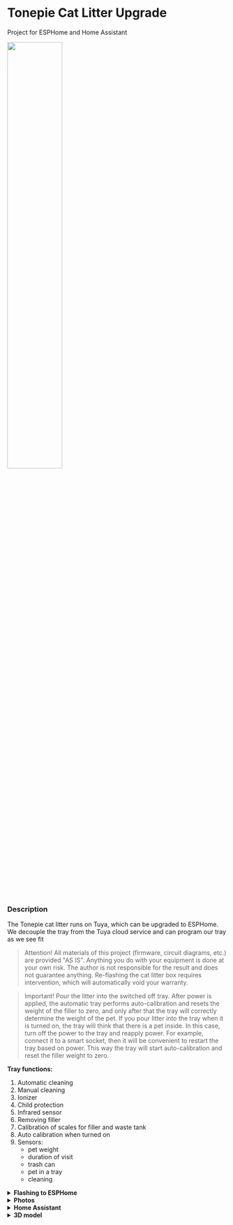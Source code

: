 # Tonepie Cat Litter Upgrade
Project for ESPHome and Home Assistant


<img src="https://github.com/DivanX10/tonepie-cat-litter-on-esphome/assets/64090632/3ccaa24d-f8f3-4367-8f9f-fe86b93e63e3" width=50%>


### Description
The Tonepie cat litter runs on Tuya, which can be upgraded to ESPHome. We decouple the tray from the Tuya cloud service and can program our tray as we see fit

> Attention! All materials of this project (firmware, circuit diagrams, etc.) are provided "AS IS". Anything you do with your equipment is done at your own risk. The author is not responsible for the result and does not guarantee anything. Re-flashing the cat litter box requires intervention, which will automatically void your warranty.


> Important! Pour the litter into the switched off tray. After power is applied, the automatic tray performs auto-calibration and resets the weight of the filler to zero, and only after that the tray will correctly determine the weight of the pet. If you pour litter into the tray when it is turned on, the tray will think that there is a pet inside. In this case, turn off the power to the tray and reapply power. For example, connect it to a smart socket, then it will be convenient to restart the tray based on power. This way the tray will start auto-calibration and reset the filler weight to zero.

**Tray functions:**
1) Automatic cleaning
2) Manual cleaning
3) Ionizer
4) Child protection
5) Infrared sensor
6) Removing filler
7) Calibration of scales for filler and waste tank
8) Auto calibration when turned on
9) Sensors:
     * pet weight
     * duration of visit
     * trash can
     * pet in a tray
     * cleaning


<details>
  <summary><b>Flashing to ESPHome</b></summary>

The board has a WBR3 chip installed. You can find out more about WBR3 [here](https://developer.tuya.com/en/docs/iot/wbr3-module-datasheet?id=K9dujs2k5nriy)

<img src="https://github.com/DivanX10/tonepie-cat-litter-on-esphome/assets/64090632/13c54298-f1b6-4954-8e76-75da6ae8de8b" width=70%>


Before unsoldering the WBR3 chip, just in case, solder two wires to the RXD and TXD pins and take logs, see if your sensors will work when adding the [Tuya MCU](https://esphome.io/components/tuya.html#tuya-mcu) component. If the sensors work, you can continue the procedure further.

> For reference. Usually, in order to remove logs by connecting to the RXD and TXD contacts, the connection is made in reverse (screenshot below), but to my surprise the connection was direct, i.e. not RXD>TXD and TXD>RXD, but RXD>RXD and TXD>TXD. So check both options
>
> <img src="https://github.com/DivanX10/Tonepie-cat-litter-on-esphome/assets/64090632/4e467b16-b9f6-4b38-98c2-c75933cf316b" width=30%>


<img src="https://github.com/DivanX10/tonepie-cat-litter-on-esphome/assets/64090632/00c2be8c-6beb-4407-bfe3-4b0f76afba76" width=50%>

***

To enable debug mode and output packages to the logs, you need to add the following to the lines. This way you can see the packets for each command when you click on the buttons in the Tuya application or through the control panel of the tray itself
```
#Enable Tuya MCU component
tuya:

uart:
  tx_pin: GPIO1
  rx_pin: GPIO3
  baud_rate: 9600
  stop_bits: 1
  data_bits: 8
  parity: none
  debug:
    direction: BOTH
    dummy_receiver: false
```

***

ESP12-F will be used instead of WBR3. They say that WBR3 can be reflashed, but I have no experience and do not want to erase the firmware in WBR3, since the chip itself may be useful in the future, for example, soldering it back and taking logs. Do it at your own discretion, you can upload the firmware directly to WBR3 or replace it with ESP12-F.

There are two ways to upload firmware to the ESP12-F

1) Buy a programmer for the ESP8266 module

<img src="https://github.com/DivanX10/tonepie-cat-litter-on-esphome/assets/64090632/95595588-8338-466d-8a28-cb83634944c6" width=50%>


2) Connect ESP12-F to USB-TTL

<img src="https://github.com/DivanX10/Tonepie-cat-litter-on-esphome/assets/64090632/a315b484-f4d5-4825-87fc-ad5907123a52" width=100%>


> For reference! To upload the firmware, you need to close the GPIO0, GPIO15 and GND contacts before power is applied (before you insert the USB-TTL into the computer's USB connector), and not after, then the ESP12-F will go into firmware mode

Compile the firmware in ESPHome using the configuration of your choice. View configurations [here](https://github.com/DivanX10/Tonepie-cat-litter-on-esphome/tree/main/files/ESPHome/ru)

1) Basic configuration has only control and sensors without control logic
2) The advanced configuration has control logic and statuses, and can also have a cleaning schedule. See comments in the configuration.

I uploaded the firmware to the ESP12-F via NodeMCU Flasher. You can download NodeMCU Flasher [here](https://github.com/nodemcu/nodemcu-flasher/tree/master). 

After uploading the firmware, solder ESP12-F instead of WBR3 and close the contacts with 10 kOhm resistors. Solder a resistor to pins EN and 3.3v, GPIO15 and GND. Why didn't I solder a jumper shorting GPIO15 and GND? Having measured the multimeters, I saw a resistance of 326-327 kOhm, and since the ESP12-F chip was already soldered, and there was no free one on hand, it was not possible to check the GPIO15 and GND contacts on the chip and on the tray board. Therefore, I did not take any risks and, in order to avoid a short circuit, I closed GPIO15 and GND with a resistor.

<img src="https://github.com/DivanX10/tonepie-cat-litter-on-esphome/assets/64090632/c0acb144-cc21-4b69-9fdf-5c48d39733d3" width=50%>


</details>


<details>
  <summary><b>Photos</b></summary>


<img src="https://github.com/DivanX10/Tonepie-cat-litter-on-esphome/assets/64090632/36d9dad1-bbee-40a6-aa9d-7b146dd29f74" width=70%>
<img src="https://github.com/DivanX10/Tonepie-cat-litter-on-esphome/assets/64090632/43f824c1-45f6-4dd4-b888-1458b9763750" width=70%>
<img src="https://github.com/DivanX10/tonepie-cat-litter-on-esphome/assets/64090632/69f1177d-d231-48a8-b179-60d68354fe74" width=70%>
<img src="https://github.com/DivanX10/tonepie-cat-litter-on-esphome/assets/64090632/dabf01f8-466f-4d3c-899f-fc6344673bc6" width=70%>
  
</details>

<details>
  <summary><b>Home Assistant</b></summary>
  

<img src="https://github.com/DivanX10/Tonepie-cat-litter-on-esphome/assets/64090632/41bc0602-1d91-4eae-8f21-875333b625ee" width=100%>

**For the card to work, you need to install components**
* [History explorer card](https://github.com/alexarch21/history-explorer-card)
* [Button Card](https://github.com/custom-cards/button-card)

**Card**
* You can get the card code [here](https://github.com/DivanX10/Tonepie-cat-litter-on-esphome/tree/main/files/ESPHome/en)
  

Countdown timer code. This is needed for the card to see the remaining operating time of the ionizer
```
timer:
  cat_toilet_ionizer_timer:
    name: "Cat toilet: Ionizer. Timer"
    duration: "00:30:00"
    icon: mdi:creation

- sensor:
    - name: 'Cat toilet: Ionizer. Remaining Time'
      unique_id: cat toilet ionizer remaining time
      state: >
          {% set f = state_attr('timer.cat_toilet_ionizer_timer', 'finishes_at') %}
          {{ '00:00:00' if f == None else (as_datetime(f) - now()).total_seconds() | timestamp_custom('%H:%M:%S', false) }}
      icon: mdi:timer
```

</details>

<details>
  <summary><b>3D model</b></summary>


I designed a protective removable side, since I didn’t have one in the kit, and I didn’t want to buy it for crazy money from the manufacturer. As a result, I designed and printed a protective removable side. The protective removable side prevents the filler from getting inside the tank, i.e. when cats bury the filler, the filler without a side gets under the tank. You can buy a removable side from the manufacturer

You can download the model [here](https://github.com/DivanX10/Tonepie-cat-litter-on-esphome/tree/main/files/3D%20Printer)
***

Protective removable rim for Tonepie automatic toilet tray

<img src="https://github.com/DivanX10/Tonepie-cat-litter-on-esphome/assets/64090632/c9bc4853-837a-440e-ab68-e0324e61e956" width=40%>

***

Protective removable side printed on a 3D printer

<img src="https://github.com/DivanX10/Tonepie-cat-litter-on-esphome/assets/64090632/f95de27e-227f-41ed-8495-18f336531e05" width=30%>
<img src="https://github.com/DivanX10/Tonepie-cat-litter-on-esphome/assets/64090632/f2202e57-0271-498c-9660-602d294095da" width=30%>


</details>
